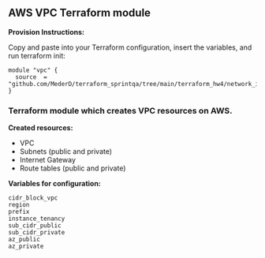 ## AWS VPC Terraform module  

**Provision Instructions:**

Copy and paste into your Terraform configuration, insert the variables, and run terraform init:  

```
module "vpc" {
  source  = "github.com/MederD/terraform_sprintqa/tree/main/terraform_hw4/network_infrastracture"
}
```

### Terraform module which creates VPC resources on AWS.

**Created resources:**  
* VPC
* Subnets (public and private)
* Internet Gateway
* Route tables (public and private)

**Variables for configuration:**  
```
cidr_block_vpc
region        
prefix                
instance_tenancy      
sub_cidr_public      
sub_cidr_private      
az_public         
az_private          
```



